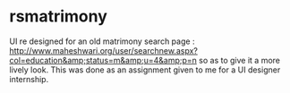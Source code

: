 # rsmatrimony
UI re designed for an old matrimony search page : http://www.maheshwari.org/user/searchnew.aspx?col=education&amp;status=m&amp;u=4&amp;p=n so as to give it a more lively look. This was done as an assignment given to me for a UI designer internship.
